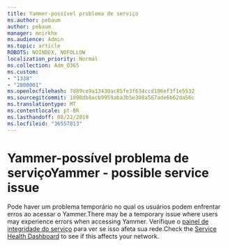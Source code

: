 ```yaml
---
title: Yammer-possível problema de serviço
ms.author: pebaum
author: pebaum
manager: mnirkhe
ms.audience: Admin
ms.topic: article
ROBOTS: NOINDEX, NOFOLLOW
localization_priority: Normal
ms.collection: Adm_O365
ms.custom:
- "1338"
- "2800001"
ms.openlocfilehash: 7d89ce9a13430ac85fe3f634ccd106ef3f1e5532
ms.sourcegitcommit: 1d98db8acb9959aba3b5e308a567ade6b62da56c
ms.translationtype: MT
ms.contentlocale: pt-BR
ms.lasthandoff: 08/22/2019
ms.locfileid: "36557813"
---
```

# <a name="yammer---possible-service-issue"></a><span data-ttu-id="4c348-102">Yammer-possível problema de serviço</span><span class="sxs-lookup"><span data-stu-id="4c348-102">Yammer - possible service issue</span></span>

<span data-ttu-id="4c348-103">Pode haver um problema temporário no qual os usuários podem enfrentar erros ao acessar o Yammer.</span><span class="sxs-lookup"><span data-stu-id="4c348-103">There may be a temporary issue where users may experience errors when accessing Yammer.</span></span> <span data-ttu-id="4c348-104">Verifique o [painel de integridade do serviço](https://admin.microsoft.com/AdminPortal/Home#/servicehealth) para ver se isso afeta sua rede.</span><span class="sxs-lookup"><span data-stu-id="4c348-104">Check the [Service Health Dashboard](https://admin.microsoft.com/AdminPortal/Home#/servicehealth) to see if this affects your network.</span></span>
